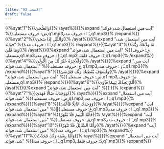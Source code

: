 ```yaml
---
title: "93 الضحى"
draft: false
---
```

 {{%ayat"1"%}}وَالضُّحَىٰ{{% /ayat%}}{{%expand "آیت میں استعمال شدہ فوائد" %}}ض: حروف مستعلیہ,q1.mp3,ـَ ا :  حروف مدہ,q1.mp3{{% /expand%}}{{%ayat"2"%}}وَاللَّيْلِ إِذَا سَجَىٰ{{% /ayat%}}{{%expand "آیت میں استعمال شدہ فوائد" %}}ـَ ا :  حروف مدہ,q1.mp3{{% /expand%}}{{%ayat"3"%}}مَا وَدَّعَكَ رَبُّكَ وَمَا قَلَىٰ{{% /ayat%}}{{%expand "آیت میں استعمال شدہ فوائد" %}}ق: حروف مستعلیہ,q1.mp3,ـَ ا :  حروف مدہ,q1.mp3,دّ: حروف قلقلہ,q1.mp3{{% /expand%}}{{%ayat"4"%}}وَلَلْآخِرَةُ خَيْرٌ لَّكَ مِنَ الْأُولَىٰ{{% /ayat%}}{{%expand "آیت میں استعمال شدہ فوائد" %}}خ: حروف مستعلیہ,q1.mp3,ـُ و٘ :  حروف مدہ,q1.mp3{{% /expand%}}{{%ayat"5"%}}وَلَسَوْفَ يُعْطِيكَ رَبُّكَ فَتَرْضَىٰ{{% /ayat%}}{{%expand "آیت میں استعمال شدہ فوائد" %}}ض: حروف مستعلیہ,q1.mp3,ط: حروف مستعلیہ,q1.mp3{{% /expand%}}{{%ayat"6"%}}أَلَمْ يَجِدْكَ يَتِيمًا فَآوَىٰ{{% /ayat%}}{{%expand "آیت میں استعمال شدہ فوائد" %}} {{% /expand%}}{{%ayat"7"%}}وَوَجَدَكَ ضَالًّا فَهَدَىٰ{{% /ayat%}}{{%expand "آیت میں استعمال شدہ فوائد" %}}ض: حروف مستعلیہ,q1.mp3,ـَ ا :  حروف مدہ,q1.mp3{{% /expand%}}{{%ayat"8"%}}وَوَجَدَكَ عَائِلًا فَأَغْنَىٰ{{% /ayat%}}{{%expand "آیت میں استعمال شدہ فوائد" %}}ُغ: حروف مستعلیہ,q1.mp3,ـَ ا :  حروف مدہ,q1.mp3{{% /expand%}}{{%ayat"9"%}}فَأَمَّا الْيَتِيمَ فَلَا تَقْهَرْ{{% /ayat%}}{{%expand "آیت میں استعمال شدہ فوائد" %}}ق: حروف مستعلیہ,q1.mp3,ـَ ا :  حروف مدہ,q1.mp3{{% /expand%}}{{%ayat"10"%}}وَأَمَّا السَّائِلَ فَلَا تَنْهَرْ{{% /ayat%}}{{%expand "آیت میں استعمال شدہ فوائد" %}}ـَ ا :  حروف مدہ,q1.mp3{{% /expand%}}{{%ayat"11"%}}وَأَمَّا بِنِعْمَةِ رَبِّكَ فَحَدِّثْ{{% /ayat%}}{{%expand "آیت میں استعمال شدہ فوائد" %}}ـَ ا :  حروف مدہ,q1.mp3,دّ: حروف قلقلہ,q1.mp3{{% /expand%}}